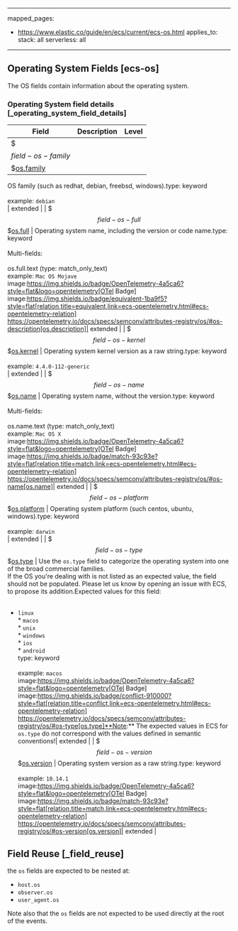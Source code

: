 <!-- This file is automatically generated. Don't edit it manually! -->

---
mapped_pages:
  - https://www.elastic.co/guide/en/ecs/current/ecs-os.html
applies_to:
  stack: all
  serverless: all
---

## Operating System Fields [ecs-os]

The OS fields contain information about the operating system.

### Operating System field details [_operating_system_field_details]

| Field  | Description | Level |
|---|---|---|
| $$$field-os-family$$$[os.family](#field-os-family) |
OS family (such as redhat, debian, freebsd, windows).type: keyword<br><br>
example: `debian`<br>| extended |
| $$$field-os-full$$$[os.full](#field-os-full) |
Operating system name, including the version or code name.type: keyword<br><br>
Multi-fields:<br><br>
os.full.text (type: match_only_text)<br>
example: `Mac OS Mojave`<br>image:https://img.shields.io/badge/OpenTelemetry-4a5ca6?style=flat&logo=opentelemetry[OTel Badge] image:https://img.shields.io/badge/equivalent-1ba9f5?style=flat[relation,title=equivalent,link=ecs-opentelemetry.html#ecs-opentelemetry-relation] https://opentelemetry.io/docs/specs/semconv/attributes-registry/os/#os-description[os.description]| extended |
| $$$field-os-kernel$$$[os.kernel](#field-os-kernel) |
Operating system kernel version as a raw string.type: keyword<br><br>
example: `4.4.0-112-generic`<br>| extended |
| $$$field-os-name$$$[os.name](#field-os-name) |
Operating system name, without the version.type: keyword<br><br>
Multi-fields:<br><br>
os.name.text (type: match_only_text)<br>
example: `Mac OS X`<br>image:https://img.shields.io/badge/OpenTelemetry-4a5ca6?style=flat&logo=opentelemetry[OTel Badge] image:https://img.shields.io/badge/match-93c93e?style=flat[relation,title=match,link=ecs-opentelemetry.html#ecs-opentelemetry-relation] https://opentelemetry.io/docs/specs/semconv/attributes-registry/os/#os-name[os.name]| extended |
| $$$field-os-platform$$$[os.platform](#field-os-platform) |
Operating system platform (such centos, ubuntu, windows).type: keyword<br><br>
example: `darwin`<br>| extended |
| $$$field-os-type$$$[os.type](#field-os-type) |
Use the `os.type` field to categorize the operating system into one of the broad commercial families.<br>If the OS you're dealing with is not listed as an expected value, the field should not be populated. Please let us know by opening an issue with ECS, to propose its addition.Expected values for this field:<br><br>
* `linux`<br>* `macos`<br>* `unix`<br>* `windows`<br>* `ios`<br>* `android`<br>type: keyword<br><br>
example: `macos`<br>image:https://img.shields.io/badge/OpenTelemetry-4a5ca6?style=flat&logo=opentelemetry[OTel Badge] image:https://img.shields.io/badge/conflict-910000?style=flat[relation,title=conflict,link=ecs-opentelemetry.html#ecs-opentelemetry-relation] https://opentelemetry.io/docs/specs/semconv/attributes-registry/os/#os-type[os.type]**Note:** The expected values in ECS for `os.type` do not correspond with the values defined in semantic conventions!| extended |
| $$$field-os-version$$$[os.version](#field-os-version) |
Operating system version as a raw string.type: keyword<br><br>
example: `10.14.1`<br>image:https://img.shields.io/badge/OpenTelemetry-4a5ca6?style=flat&logo=opentelemetry[OTel Badge] image:https://img.shields.io/badge/match-93c93e?style=flat[relation,title=match,link=ecs-opentelemetry.html#ecs-opentelemetry-relation] https://opentelemetry.io/docs/specs/semconv/attributes-registry/os/#os-version[os.version]| extended |

## Field Reuse [_field_reuse]

the `os` fields are expected to be nested at:

* `host.os`
* `observer.os`
* `user_agent.os`

Note also that the `os` fields are not expected to be used directly at the root of the events.
